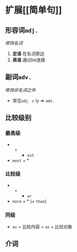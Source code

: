 # 扩展[[简单句]]
## 形容词`adj.`
_修饰名词_
1. **定语** 在名词旁边
2. **表语** 通过be连接
## 副词`adv.`
_修饰非名词之外_
- 常见`adj.` + ly => `adv.`

## 比较级别
### 最高级
- * + `est`
- `most` + *
### 比较级
- * + `er`
- `more` +  *  (+ `than`)
### 同级
- `as` + 比较内容 + `as` + 比较对象
## 介词